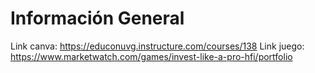 # Información General
Link canva: https://educonuvg.instructure.com/courses/138
Link juego: https://www.marketwatch.com/games/invest-like-a-pro-hfi/portfolio
